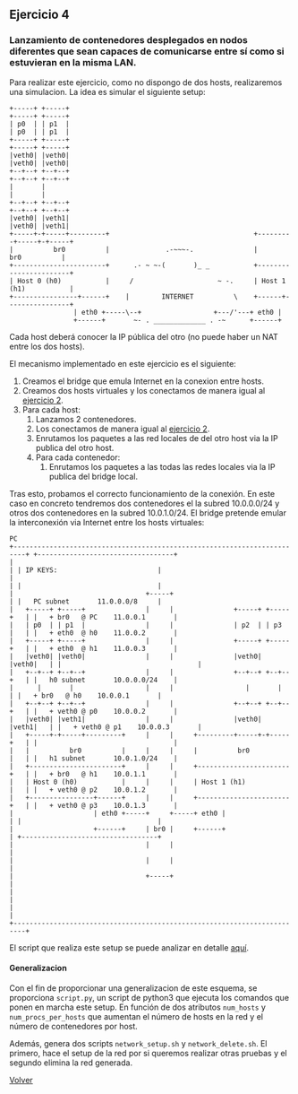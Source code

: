 ## Ejercicio 4

### Lanzamiento de contenedores desplegados en nodos diferentes que sean capaces de comunicarse entre sí como si estuvieran en la misma LAN.

Para realizar este ejercicio, como no dispongo de dos hosts, realizaremos una simulacion. La idea es simular el siguiente setup:

    +-----+ +-----+                                                        +-----+ +-----+ 
    | p0  | | p1  |                                                        | p0  | | p1  | 
    +-----+ +-----+                                                        +-----+ +-----+ 
    |veth0| |veth0|                                                        |veth0| |veth0| 
    +--+--+ +--+--+                                                        +--+--+ +--+--+ 
    |       |                                                              |       |  
    +--+--+ +--+--+                                                        +--+--+ +--+--+
    |veth0| |veth1|                                                        |veth0| |veth1|
    +-----+-+-----+---------+                                    +---------+-----+-+-----+ 
    |          br0          |              .-~~~-.               |          br0          | 
    +-----------------------+      .- ~ ~-(       )_ _           +-----------------------+ 
    | Host 0 (h0)           |     /                     ~ -.     | Host 1 (h1)           | 
    +----------------+------+    |        INTERNET          \    +------+----------------+
                    | eth0 +-----\--+                  +---/'---+ eth0 |
                    +------+       ~- . _____________ . -~      +------+

Cada host deberá conocer la IP pública del otro (no puede haber un NAT entre los dos hosts).

El mecanismo implementado en este ejercicio es el siguiente:
1. Creamos el bridge que emula Internet en la conexion entre hosts.
2. Creamos dos hosts virtuales y los conectamos de manera igual al [ejercicio 2](../2).
3. Para cada host:
    1. Lanzamos 2 contenedores.
    2. Los conectamos de manera igual al [ejercicio 2](../2).
    3. Enrutamos los paquetes a las red locales de del otro host via la IP publica del otro host.
    4. Para cada contenedor:
        1. Enrutamos los paquetes a las todas las redes locales via la IP publica del bridge local.

Tras esto, probamos el correcto funcionamiento de la conexión. 
En este caso en concreto tendremos dos contenedores el la subred 10.0.0.0/24 y otros dos contenedores en la subred 10.0.1.0/24.
El bridge pretende emular la interconexión via Internet entre los hosts virtuales:

    PC                                                                                                              
    +-------------------------------------------------------------------------+ +----------------------------------+
    |                                                                         | | IP KEYS:                         |
    |                                                                         | |                                  |
    |                                 +-----+                                 | |   PC subnet       11.0.0.0/8     |
    |   +-----+ +-----+               |     |               +-----+ +-----+   | |   + br0   @ PC    11.0.0.1       |
    |   | p0  | | p1  |               |     |               | p2  | | p3  |   | |   + eth0  @ h0    11.0.0.2       |
    |   +-----+ +-----+               |     |               +-----+ +-----+   | |   + eth0  @ h1    11.0.0.3       |
    |   |veth0| |veth0|               |     |               |veth0| |veth0|   | |                                  |
    |   +--+--+ +--+--+               |     |               +--+--+ +--+--+   | |   h0 subnet       10.0.0.0/24    |
    |      |       |                  |     |                  |       |      | |   + br0   @ h0    10.0.0.1       |
    |   +--+--+ +--+--+               |     |               +--+--+ +--+--+   | |   + veth0 @ p0    10.0.0.2       |
    |   |veth0| |veth1|               |     |               |veth0| |veth1|   | |   + veth0 @ p1    10.0.0.3       |
    |   +-----+-+-----+---------+     |     |     +---------+-----+-+-----+   | |                                  |
    |   |          br0          |     |     |     |          br0          |   | |   h1 subnet       10.0.1.0/24    |
    |   +-----------------------+     |     |     +-----------------------+   | |   + br0   @ h1    10.0.1.1       |
    |   | Host 0 (h0)           |     |     |     | Host 1 (h1)           |   | |   + veth0 @ p2    10.0.1.2       |
    |   +----------------+------+     |     |     +-----------------------+   | |   + veth0 @ p3    10.0.1.3       |
    |                    | eth0 +-----+     +-----+ eth0 |                    | |                                  |
    |                    +------+     | br0 |     +------+                    | +----------------------------------+
    |                                 |     |                                 |
    |                                 |     |                                 |
    |                                 +-----+                                 |
    |                                                                         |
    |                                                                         |
    +-------------------------------------------------------------------------+

El script que realiza este setup se puede analizar en detalle [aquí](script.py).

#### Generalizacion
Con el fin de proporcionar una generalizacion de este esquema, se proporciona `script.py`, un script de python3 que ejecuta los comandos que ponen en marcha este setup. En función de dos atributos `num_hosts` y `num_procs_per_hosts` que aumentan el número de hosts en la red y el número de contenedores por host. 

Además, genera dos scripts `network_setup.sh` y `network_delete.sh`. El primero, hace el setup de la red por si queremos realizar otras pruebas y el segundo elimina la red generada.

[Volver](../../..)